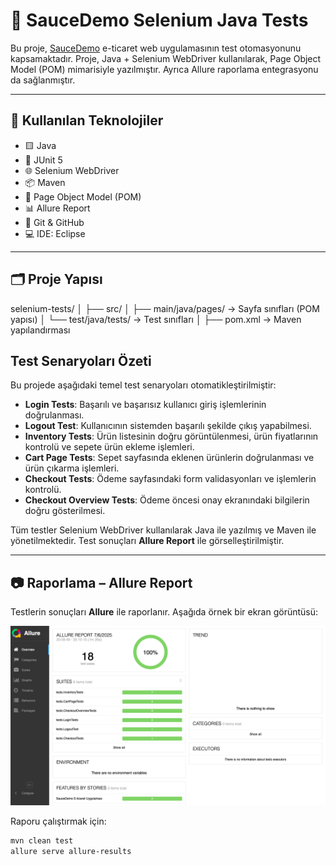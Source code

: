 # 🧪 SauceDemo Selenium Java Tests

Bu proje, [SauceDemo](https://www.saucedemo.com/) e-ticaret web uygulamasının test otomasyonunu kapsamaktadır. Proje, Java + Selenium WebDriver kullanılarak, Page Object Model (POM) mimarisiyle yazılmıştır. Ayrıca Allure raporlama entegrasyonu da sağlanmıştır.

---

## 📌 Kullanılan Teknolojiler

- 🟨 Java
- 🧪 JUnit 5
- 🌐 Selenium WebDriver
- 📦 Maven
- 📄 Page Object Model (POM)
- 📊 Allure Report
- 🧠 Git & GitHub
- 💻 IDE: Eclipse

---

## 🗂️ Proje Yapısı
selenium-tests/
│
├── src/
│ ├── main/java/pages/ → Sayfa sınıfları (POM yapısı)
│ └── test/java/tests/ → Test sınıfları
│
├── pom.xml → Maven yapılandırması

## Test Senaryoları Özeti

Bu projede aşağıdaki temel test senaryoları otomatikleştirilmiştir:

- **Login Tests**: Başarılı ve başarısız kullanıcı giriş işlemlerinin doğrulanması.
- **Logout Test**: Kullanıcının sistemden başarılı şekilde çıkış yapabilmesi.
- **Inventory Tests**: Ürün listesinin doğru görüntülenmesi, ürün fiyatlarının kontrolü ve sepete ürün ekleme işlemleri.
- **Cart Page Tests**: Sepet sayfasında eklenen ürünlerin doğrulanması ve ürün çıkarma işlemleri.
- **Checkout Tests**: Ödeme sayfasındaki form validasyonları ve işlemlerin kontrolü.
- **Checkout Overview Tests**: Ödeme öncesi onay ekranındaki bilgilerin doğru gösterilmesi.

Tüm testler Selenium WebDriver kullanılarak Java ile yazılmış ve Maven ile yönetilmektedir. Test sonuçları **Allure Report** ile görselleştirilmiştir.


---

## 📷 Raporlama – Allure Report

Testlerin sonuçları **Allure** ile raporlanır. Aşağıda örnek bir ekran görüntüsü:

![Allure Report Screenshot](./Allure-report1.png)

Raporu çalıştırmak için:
```bash
mvn clean test
allure serve allure-results
